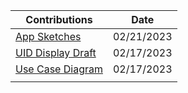 | Contributions | Date |
|-------------- |------|
| [App Sketches](https://github.com/ACHarrison32/Software-Engineering---Lunch-Decider-App/tree/main/Documentation/Sketches/Keaton's_App_Sketches) | 02/21/2023 |
| [UID Display Draft](https://github.com/ACHarrison32/Software-Engineering---Lunch-Decider-App/tree/main/Documentation/UID_Display_Draft) | 02/17/2023 |
|[Use Case Diagram](https://github.com/ACHarrison32/Software-Engineering---Lunch-Decider-App/tree/main/Documentation/Use_Case_Diagram) | 02/17/2023 |
|                    |             |
